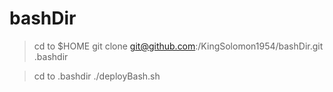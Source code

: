 # bashDir

> cd to $HOME
> git clone git@github.com:/KingSolomon1954/bashDir.git .bashdir

> cd to .bashdir
> ./deployBash.sh
